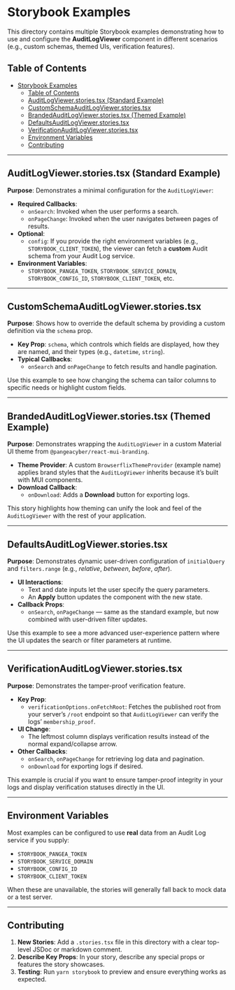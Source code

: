 # Storybook Examples

This directory contains multiple Storybook examples demonstrating how to use and configure the **AuditLogViewer** component in different scenarios (e.g., custom schemas, themed UIs, verification features).

## Table of Contents

- [Storybook Examples](#storybook-examples)
  - [Table of Contents](#table-of-contents)
  - [AuditLogViewer.stories.tsx (Standard Example)](#auditlogviewerstoriestsx-standard-example)
  - [CustomSchemaAuditLogViewer.stories.tsx](#customschemaauditlogviewerstoriestsx)
  - [BrandedAuditLogViewer.stories.tsx (Themed Example)](#brandedauditlogviewerstoriestsx-themed-example)
  - [DefaultsAuditLogViewer.stories.tsx](#defaultsauditlogviewerstoriestsx)
  - [VerificationAuditLogViewer.stories.tsx](#verificationauditlogviewerstoriestsx)
  - [Environment Variables](#environment-variables)
  - [Contributing](#contributing)

---

## AuditLogViewer.stories.tsx (Standard Example)

**Purpose**: Demonstrates a minimal configuration for the `AuditLogViewer`:

- **Required Callbacks**:
  - `onSearch`: Invoked when the user performs a search.
  - `onPageChange`: Invoked when the user navigates between pages of results.
- **Optional**:
  - `config`: If you provide the right environment variables (e.g., `STORYBOOK_CLIENT_TOKEN`), the viewer can fetch a **custom** Audit schema from your Audit Log service.
- **Environment Variables**:
  - `STORYBOOK_PANGEA_TOKEN`, `STORYBOOK_SERVICE_DOMAIN`, `STORYBOOK_CONFIG_ID`, `STORYBOOK_CLIENT_TOKEN`, etc.

---

## CustomSchemaAuditLogViewer.stories.tsx

**Purpose**: Shows how to override the default schema by providing a custom definition via the `schema` prop.

- **Key Prop**: `schema`, which controls which fields are displayed, how they are named, and their types (e.g., `datetime`, `string`).
- **Typical Callbacks**:
  - `onSearch` and `onPageChange` to fetch results and handle pagination.

Use this example to see how changing the schema can tailor columns to specific needs or highlight custom fields.

---

## BrandedAuditLogViewer.stories.tsx (Themed Example)

**Purpose**: Demonstrates wrapping the `AuditLogViewer` in a custom Material UI theme from `@pangeacyber/react-mui-branding`.

- **Theme Provider**: A custom `BrowserflixThemeProvider` (example name) applies brand styles that the `AuditLogViewer` inherits because it’s built with MUI components.
- **Download Callback**:
  - `onDownload`: Adds a **Download** button for exporting logs.

This story highlights how theming can unify the look and feel of the `AuditLogViewer` with the rest of your application.

---

## DefaultsAuditLogViewer.stories.tsx

**Purpose**: Demonstrates dynamic user-driven configuration of `initialQuery` and `filters.range` (e.g., _relative_, _between_, _before_, _after_).

- **UI Interactions**:
  - Text and date inputs let the user specify the query parameters.
  - An **Apply** button updates the component with the new state.
- **Callback Props**:
  - `onSearch`, `onPageChange` — same as the standard example, but now combined with user-driven filter updates.

Use this example to see a more advanced user-experience pattern where the UI updates the search or filter parameters at runtime.

---

## VerificationAuditLogViewer.stories.tsx

**Purpose**: Demonstrates the tamper-proof verification feature.

- **Key Prop**:
  - `verificationOptions.onFetchRoot`: Fetches the published root from your server’s `/root` endpoint so that `AuditLogViewer` can verify the logs’ `membership_proof`.
- **UI Change**:
  - The leftmost column displays verification results instead of the normal expand/collapse arrow.
- **Other Callbacks**:
  - `onSearch`, `onPageChange` for retrieving log data and pagination.
  - `onDownload` for exporting logs if desired.

This example is crucial if you want to ensure tamper-proof integrity in your logs and display verification statuses directly in the UI.

---

## Environment Variables

Most examples can be configured to use **real** data from an Audit Log service if you supply:

- `STORYBOOK_PANGEA_TOKEN`
- `STORYBOOK_SERVICE_DOMAIN`
- `STORYBOOK_CONFIG_ID`
- `STORYBOOK_CLIENT_TOKEN`

When these are unavailable, the stories will generally fall back to mock data or a test server.

---

## Contributing

1. **New Stories**: Add a `.stories.tsx` file in this directory with a clear top-level JSDoc or markdown comment.
2. **Describe Key Props**: In your story, describe any special props or features the story showcases.
3. **Testing**: Run `yarn storybook` to preview and ensure everything works as expected.
